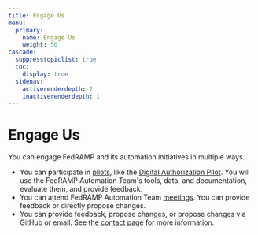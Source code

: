 ```yaml
---
title: Engage Us
menu:
  primary:
    name: Engage Us
    weight: 50
cascade:
  suppresstopiclist: true
  toc:
    display: true
  sidenav:
    activerenderdepth: 2
    inactiverenderdepth: 1
---
```

# Engage Us

You can engage FedRAMP and its automation initiatives in multiple ways.

- You can participate in [pilots](https://www.fedramp.gov/fedramp-pilots/), like the [Digital Authorization Pilot](https://www.fedramp.gov/digital-authorization-package-pilot/). You will use the FedRAMP Automation Team's tools, data, and documentation, evaluate them, and provide feedback.
- You can attend FedRAMP Automation Team [meetings](./meetings/). You can provide feedback or directly propose changes.
- You can provide feedback, propose changes, or propose changes via GitHub or email. See [the contact page](../contact/) for more information.
